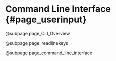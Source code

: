 # Command Line Interface {#page_userinput}

@subpage page_CLI_Overview

@subpage page_readlinekeys

@subpage page_command_line_interface
